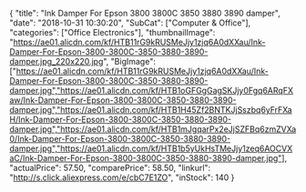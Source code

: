 {
	"title": "Ink Damper For Epson 3800 3800C 3850 3880 3890 damper",
	"date": "2018-10-31 10:30:20",
	"SubCat": ["Computer & Office"],
	"categories": ["Office Electronics"],
	"thumbnailImage": "https://ae01.alicdn.com/kf/HTB11rG9kRUSMeJjy1zjq6A0dXXau/Ink-Damper-For-Epson-3800-3800C-3850-3880-3890-damper.jpg_220x220.jpg",
	"BigImage": ["https://ae01.alicdn.com/kf/HTB11rG9kRUSMeJjy1zjq6A0dXXau/Ink-Damper-For-Epson-3800-3800C-3850-3880-3890-damper.jpg","https://ae01.alicdn.com/kf/HTB1oGFGgGagSKJjy0Fgq6ARqFXaw/Ink-Damper-For-Epson-3800-3800C-3850-3880-3890-damper.jpg","https://ae01.alicdn.com/kf/HTB1H45Zf2BNTKJjSszbq6yFrFXaH/Ink-Damper-For-Epson-3800-3800C-3850-3880-3890-damper.jpg","https://ae01.alicdn.com/kf/HTB1mJgqarPx2eJjSZFBq6zmZVXa0/Ink-Damper-For-Epson-3800-3800C-3850-3880-3890-damper.jpg","https://ae01.alicdn.com/kf/HTB1b5yUkHsTMeJjy1zeq6AOCVXaC/Ink-Damper-For-Epson-3800-3800C-3850-3880-3890-damper.jpg"],
	"actualPrice": 57.50,
	"comparePrice": 58.50,
	"linkurl": "http://s.click.aliexpress.com/e/cbC7E1ZO",
	"inStock": 140
}

